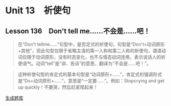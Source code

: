 ﻿ # Unit 13　祈使句
 ## Lesson 136　Don't tell me……不会是……吧！
 
> 在“Don't tellme……”句型中，是否定式的祈使句，句型是“Don't+动词原形+其他”，但此句型仅限于省略主语的第一人称和第二人称的祈使句，谓语动词仅限于动词原形，没有时态变化，也不与情态动词连用，表示说话人的祈使语气。动词“tell”是“讲、告诉”的意思，翻译为“不会是……吧！”。

> 这种祈使句型的肯定式的基本句型是“动词原形+……”，肯定式的强调形式是“Do+动词原形+……”，意思是“一定要……”。例如：Stopcrying and get up quickly！不要哭，然后赶紧爬起来！


 [生成题库](./question/f136.json)
